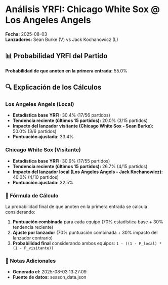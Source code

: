 # Análisis YRFI: Chicago White Sox @ Los Angeles Angels

**Fecha:** 2025-08-03  
**Lanzadores:** Sean Burke (V) vs Jack Kochanowicz (L)

## 📊 Probabilidad YRFI del Partido

**Probabilidad de que anoten en la primera entrada:** 55.0%

## 🔍 Explicación de los Cálculos

### Los Angeles Angels (Local)
- **Estadística base YRFI:** 30.4% (17/56 partidos)
- **Tendencia reciente (últimos 15 partidos):** 20.0% (3/15 partidos)
- **Impacto del lanzador visitante (Chicago White Sox - Sean Burke):** 50.0% (3/6 partidos)
- **Puntuación ajustada:** 33.4%

### Chicago White Sox (Visitante)
- **Estadística base YRFI:** 30.9% (17/55 partidos)
- **Tendencia reciente (últimos 15 partidos):** 26.7% (4/15 partidos)
- **Impacto del lanzador local (Los Angeles Angels - Jack Kochanowicz):** 40.0% (4/10 partidos)
- **Puntuación ajustada:** 32.5%

### 📝 Fórmula de Cálculo

La probabilidad final de que anoten en la primera entrada se calcula considerando:
1. **Puntuación combinada** para cada equipo (70% estadística base + 30% tendencia reciente)
2. **Ajuste por lanzador** (70% puntuación combinada + 30% impacto del lanzador contrario)
3. **Probabilidad final** considerando ambos equipos: `1 - ((1 - P_local) * (1 - P_visitante))`

### 📌 Notas Adicionales

- **Generado el:** 2025-08-03 13:27:09
- **Fuente de datos:** season_data.json
